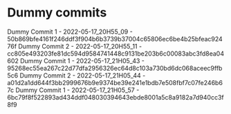 # Dummy commits

Dummy Commit 1 - 2022-05-17_20H55_09 - 50b869bfe4161f246ddf3f904b6b3739b37004c65806ec6be4b25bfeac92476f
Dummy Commit 2 - 2022-05-17_20H55_11 - cc805e493203fe81dc594d9584741448c9131be203b6c00083abc3fd8ea04602
Dummy Commit 1 - 2022-05-17_21H05_43 - 95268ec55ea267c22d77dfa2956326ec64d8c103a730bd6dc068aceec9ffb5c6
Dummy Commit 2 - 2022-05-17_21H05_44 - a01d2a1dd644f3bb2999676b9e9374be39e241e1bdb7e508fbf7c07fe246b67c
Dummy Commit 1 - 2022-05-17_21H05_57 - 6bc79f8f522893ad434ddf048030394643ebde8001a5c8a9182a7d940cc3f8f9

